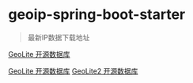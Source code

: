 # geoip-spring-boot-starter

> 最新IP数据下载地址

[GeoLite 开源数据库](https://dev.maxmind.com/geoip/geoip2/downloadable/#MaxMind_APIs)

[GeoLite 开源数据库](https://dev.maxmind.com/zh-hans/geoip/legacy/geolite/)
[GeoLite2 开源数据库](https://dev.maxmind.com/zh-hans/geoip/geoip2/geolite2-%e5%bc%80%e6%ba%90%e6%95%b0%e6%8d%ae%e5%ba%93/)



